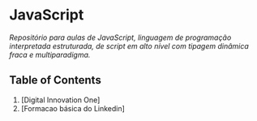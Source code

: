 # JavaScript
*Repositório para aulas de JavaScript, linguagem de programação interpretada estruturada, de script em alto nível com tipagem dinâmica fraca e multiparadigma.*

## Table of Contents
  1. [Digital Innovation One]
  1. [Formacao básica do Linkedin]

